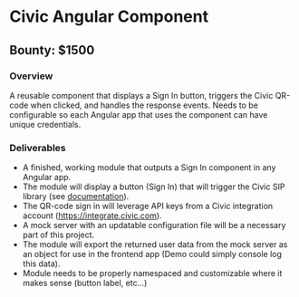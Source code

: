 # Civic Angular Component
## Bounty: $1500

### Overview
A reusable component that displays a Sign In button, triggers the Civic QR-code when clicked, and handles the response events. Needs to be configurable so each Angular app that uses the component can have unique credentials.

### Deliverables
- A finished, working module that outputs a Sign In component in any Angular app. 
- The module will display a button (Sign In) that will trigger the Civic SIP library (see <a href="https://docs.civic.com">documentation</a>). 
- The QR-code sign in will leverage API keys from a Civic integration account (https://integrate.civic.com). 
- A mock server with an updatable configuration file will be a necessary part of this project. 
- The module will export the returned user data from the mock server as an object for use in the frontend app (Demo could simply console log this data).
- Module needs to be properly namespaced and customizable where it makes sense (button label, etc...)
